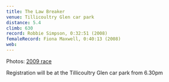```yaml
---
title: The Law Breaker
venue: Tillicoultry Glen car park
distance: 5.4
climb: 630
record: Robbie Simpson, 0:32:51 (2008)
femaleRecord: Fiona Maxwell, 0:40:13 (2008)
web: 
---
```

Photos: [2009 race](http://www.flickr.com/photos/hanneke4/sets/72157622956619739/)

Registration will be at the Tillicoultry Glen car park from 6.30pm